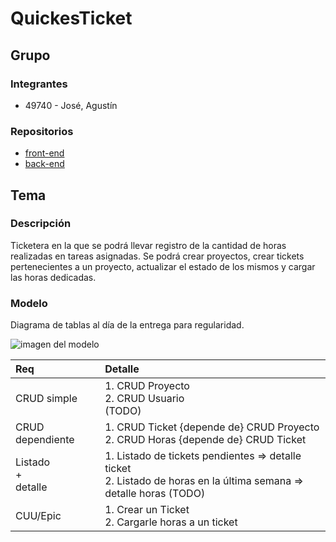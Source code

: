 # QuickesTicket

## Grupo

### Integrantes

- 49740 - José, Agustín

### Repositorios

- [front-end](https://github.com/AgusJose02/quickesticket-fe)
- [back-end](https://github.com/AgusJose02/quickesticket-be)

## Tema

### Descripción

Ticketera en la que se podrá llevar registro de la cantidad de horas realizadas en tareas asignadas. Se podrá crear proyectos, crear tickets pertenecientes a un proyecto, actualizar el estado de los mismos y cargar las horas dedicadas.

### Modelo

Diagrama de tablas al día de la entrega para regularidad.

![imagen del modelo](https://github.com/AgusJose02/quickesticket/blob/main/quickesticket_regularidad.png)

| Req                     | Detalle                                                                                                                |
| :---------------------- | :--------------------------------------------------------------------------------------------------------------------- |
| CRUD simple             | 1. CRUD Proyecto <br>2. CRUD Usuario<br> (TODO)                                                                        |
| CRUD dependiente        | 1. CRUD Ticket {depende de} CRUD Proyecto<br>2. CRUD Horas {depende de} CRUD Ticket                                    |
| Listado<br>+<br>detalle | 1. Listado de tickets pendientes => detalle ticket<br> 2. Listado de horas en la última semana => detalle horas (TODO) |
| CUU/Epic                | 1. Crear un Ticket<br>2. Cargarle horas a un ticket                                                                    |
